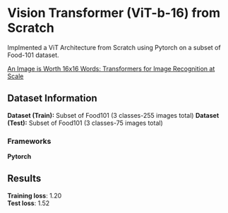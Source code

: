 
# Vision Transformer (ViT-b-16) from Scratch

Implmented a ViT Architecture from Scratch using Pytorch on a subset of Food-101 dataset.

[An Image is Worth 16x16 Words: Transformers for Image Recognition at Scale](https://arxiv.org/abs/1511.06434)


## Dataset Information

**Dataset (Train):** Subset of Food101 (3 classes-255 images total)
**Dataset (Test):** Subset of Food101 (3 classes-75 images total)


### Frameworks

**Pytorch**


## Results

**Training loss**: 1.20 \
**Test loss**: 1.52
